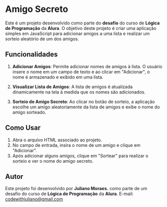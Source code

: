 # Amigo Secreto

Este é um projeto desenvolvido como parte do **desafio** do curso de **Lógica de Programação** da **Alura**. O objetivo deste projeto é criar uma aplicação simples em JavaScript para adicionar amigos a uma lista e realizar um sorteio aleatório de um dos amigos.

## Funcionalidades

1. **Adicionar Amigos**: Permite adicionar nomes de amigos à lista. O usuário insere o nome em um campo de texto e ao clicar em "Adicionar", o nome é armazenado e exibido em uma lista.
   
2. **Visualizar Lista de Amigos**: A lista de amigos é atualizada dinamicamente na tela à medida que os nomes são adicionados.

3. **Sorteio de Amigo Secreto**: Ao clicar no botão de sorteio, a aplicação escolhe um amigo aleatoriamente da lista de amigos e exibe o nome do amigo sorteado.

## Como Usar

1. Abra o arquivo HTML associado ao projeto.
2. No campo de entrada, insira o nome de um amigo e clique em "Adicionar".
3. Após adicionar alguns amigos, clique em "Sortear" para realizar o sorteio e ver o nome do amigo secreto.

## Autor

Este projeto foi desenvolvido por **Juliano Moraes.** como parte de um desafio do curso de **Lógica de Programação** da **Alura**.
E-mail: [codewithjuliano@gmail.com](mailto:codewithjuliano@gmail.com)
